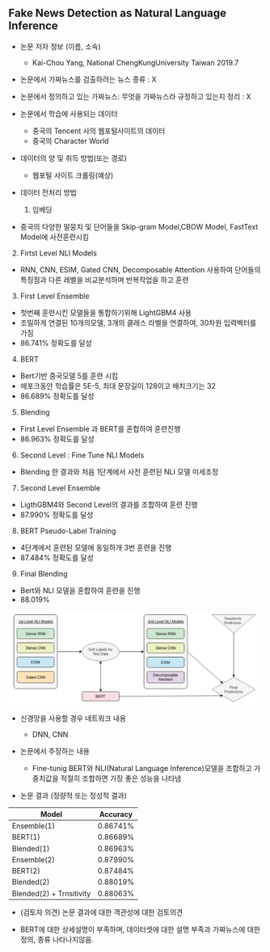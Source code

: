  ## Fake News Detection as Natural Language Inference
 
  * 논문 저자 정보 (이름, 소속)
    - Kai-Chou Yang, National ChengKungUniversity Taiwan 2019.7
  
  * 논문에서 가짜뉴스를 검출하려는 뉴스 종류 : X 
  * 논문에서 정의하고 있는 가짜뉴스: 무엇을 가짜뉴스라 규정하고 있는지 정리 : X
  
 * 논문에서 학습에 사용되는 데이터   
   - 중국의 Tencent 사의 웹포털사이트의 데이터 
   - 중국의 Character World
  
 * 데이터의 양 및 취득 방법(또는 경로)
   - 웹포털 사이트 크롤링(예상)
 * 데이터 전처리 방법   
   1. 임베딩
  - 중국의 다양한 말뭉치 및 단어들을 Skip-gram Model,CBOW Model, FastText Model에 사전훈련시킴
 2. Firtst Level NLI Models
  - RNN, CNN, ESIM, Gated CNN, Decomposable Attention 사용하여 단어들의 특징점과 다른 레벨을 비교분석하며 반복작업을 하고 훈련
 3. First Level Ensemble
  - 첫번째 훈련시킨 모델들을 통합하기위해 LightGBM4 사용
  - 조밀하게 연결된 10개의모델, 3개의 클래스 라벨을 연결하여, 30차원 입력벡터를 가짐
  - 86.741% 정확도를 달성
 4. BERT
  - Bert기반 중국모델 5를 훈련 시킴
  - 에포크동안 학습률은 5E-5, 최대 문장길이 128이고 배치크기는 32 
  - 86.689% 정확도를 달성
 5. Blending
  - First Level Ensemble 과 BERT를 혼합하여 훈련진행
  - 86.963% 정확도를 달성
 6. Second Level : Fine Tune NLI Models
  - Blending 한 결과와 처음 1단계에서 사전 훈련된 NLI 모델 미세조정
 7. Second Level Ensemble
  - LigthGBM4와 Second Level의 결과를 조합하여 훈련 진행
  - 87.990% 정확도를 달성
 8. BERT Pseudo-Label Training
  - 4단계에서 훈련된 모델에 동일하개 3번 훈련을 진행
  - 87.484% 정확도를 달성
 9. Final Blending
  - Bert와 NLI 모델을 혼합하여 훈련을 진행
  - 88.019%  

![팩트체크과정](https://github.com/MDPJW/FakeNews/blob/master/image/Figure%201.PNG)

* 신경망을 사용할 경우 네트워크 내용    
  - DNN, CNN

* 논문에서 주장하는 내용
  - Fine-tunig BERT와 NLI(Natural Language Inference)모델을 조합하고 가중치값을 적절히 조합하면 가장 좋은 성능을 나타냄

* 논문 결과 (정량적 또는 정성적 결과)

|Model|Accuracy|
|-----|--------|
|Ensemble(1)|0.86741%|
|BERT(1)|0.86689%|
|Blended(1)|0.86963%|
|Ensemble(2)|0.87990%|
|BERT(2)|0.87484%|
|Blended(2)|0.88019%|
|Blended(2) + Trnsitivity|0.88063%|

 * (검토자 의견) 논문 결과에 대한 객관성에 대한 검토의견
  - BERT에 대한 상세설명이 부족하며, 데이터셋에 대한 설명 부족과 가짜뉴스에 대한 정의, 종류 나타나지않음. 
 
